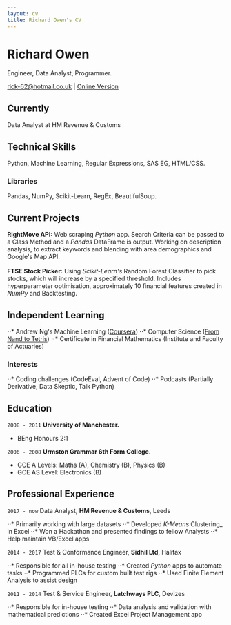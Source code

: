 ```yaml
---
layout: cv
title: Richard Owen's CV
---
```

# Richard Owen
Engineer, Data Analyst, Programmer.

<div id="webaddress">
<a href="rick-62@hotmail.co.uk">rick-62@hotmail.co.uk</a>
  | <a href="https://rick-62.github.io/markdown-cv/">Online Version</a>
</div>


## Currently

Data Analyst at HM Revenue & Customs

## Technical Skills

Python, Machine Learning, Regular Expressions, SAS EG, HTML/CSS.

### Libraries

Pandas, NumPy, Scikit-Learn, RegEx, BeautifulSoup.

## Current Projects

**RightMove API:** 
Web scraping <i>Python</i> app. Search Criteria can be passed to a Class Method and a <i>Pandas</i> DataFrame is output. Working on description analysis, to extract keywords and blending with area demographics and Google's Map API.
<br><br>
**FTSE Stock Picker:** 
Using <i>Scikit-Learn's</i> Random Forest Classifier to pick stocks, which will increase by a specified threshold. Includes hyperparameter optimisation, approximately 10 financial features created in <i>NumPy</i> and Backtesting. 

## Independent Learning

⋅⋅* Andrew Ng's Machine Learning ([Coursera](https://www.coursera.org/learn/machine-learning))
⋅⋅* Computer Science ([From Nand to Tetris](http://nand2tetris.org/))
⋅⋅* Certificate in Financial Mathematics (Institute and Faculty of Actuaries)

### Interests
⋅⋅* Coding challenges (CodeEval, Advent of Code)
⋅⋅* Podcasts (Partially Derivative, Data Skeptic, Talk Python)

## Education

`2008 - 2011`
__University of Manchester.__

- BEng Honours 2:1

`2006 - 2008`
__Urmston Grammar 6th Form College.__

- GCE A Levels: Maths (A), Chemistry (B), Physics (B)
- GCE AS Level: Electronics (B)

## Professional Experience

`2017 - now`
Data Analyst, __HM Revenue & Customs__, Leeds

⋅⋅* Primarily working with large datasets
⋅⋅* Developed <i>K-Means</i> Clustering_ in Excel
⋅⋅* Won a Hackathon and presented findings to fellow Analysts
⋅⋅* Help maintain VB/Excel apps

`2014 - 2017`
Test & Conformance Engineer, __Sidhil Ltd__, Halifax

⋅⋅* Responsible for all in-house testing
⋅⋅* Created <i>Python</i> apps to automate tasks
⋅⋅* Programmed PLCs for custom built test rigs
⋅⋅* Used Finite Element Analysis to assist design

`2011 - 2014`
Test & Service Engineer, __Latchways PLC__, Devizes

⋅⋅* Responsible for in-house testing
⋅⋅* Data analysis and validation with mathematical predictions
⋅⋅* Created Excel Project Management app

<!-- ### Footer

Last updated: Jan 2018 -->


